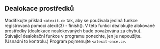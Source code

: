## Dealokace prostředků
Modifikujte příklad `<atexit.c>` tak, aby se používala jediná funkce registrovaná pomocí atexit(3) - finish(). V této funkci dealokujte alokované prostředky (dealokace nealokovaných bude považována za chybu). Stávající dealokační funkce v programu ponechte, jen je nepoužijte. (Usnadní to kontrolu.) Program pojmenujte `<atexit-once.c>`.

